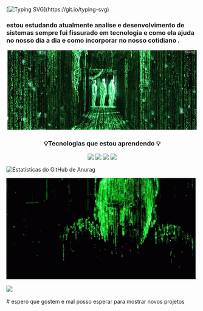 [![Typing SVG](https://readme-typing-svg.herokuapp.com/?color=42C925&size=35&center=true&vCenter=true&width=1000&lines=Oii,+me+chamo+Danilo++😃;)](https://git.io/typing-svg)
### estou estudando atualmente analise e desenvolvimento de sistemas sempre fui fissurado em tecnologia e como ela ajuda no nosso dia a dia e como incorporar no nosso cotidiano .
 <p align="center">
<img src=https://github.com/Danilo-souza-dos-santos/Danilo-souza-dos-santos/blob/main/the-matrix-code.gif/>
 
 ### <p align="center">💡Tecnologias que estou aprendendo 💡
</p>

<p align="center "><a href="https://developer.mozilla.org/docs/Web/HTML"><img height= "35" src= "https://img.shields.io/badge/HTML5-E34F26?style=for-the-badge&logo=html5&logoColor=white"></a>
<a href="https://developer.mozilla.org/docs/Web/CSS"><img height= "35" src= "https://img.shields.io/badge/CSS3-1572B6?style=for-the-badge&logo=css3&logoColor=white"></a>
<a href="https://www.javascript.com/"><img height= "35" src= "https://img.shields.io/badge/JavaScript-F7DF1E?style=for-the-badge&logo=javascript&logoColor=black"></a>
<a href="https://reactjs.org/"><img height= "35" src= "https://img.shields.io/badge/React-20232A?style=for-the-badge&logo=react&logoColor=61DAFB"></a>
</p>


![ Estatísticas do GitHub de Anurag ](https://github-readme-stats.vercel.app/api?username=Danilo-souza-dos-santos&hide=stars,prs,issues,contribs&show_icons=true&theme=onedark)


![Untitled ‑ Made with FlexClip](https://github.com/Danilo-souza-dos-santos/Danilo-souza-dos-santos/blob/main/the-matrix-reloaded-matrix.gif)
<div>


<a href=https://www.linkedin.com/in/dani-santos-dev><img src="https://img.shields.io/badge/-LinkedIn-%230077B5?style=for-the-badge&logo=linkedin&logoColor=white" target="_blank"></a> 
  
</div>
# espero que gostem e mal posso esperar para mostrar novos projetos
